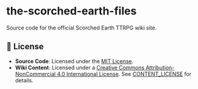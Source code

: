 # the-scorched-earth-files

Source code for the official Scorched Earth TTRPG wiki site.

## 📜 License

- **Source Code**: Licensed under the [MIT License](LICENSE).
- **Wiki Content**: Licensed under a [Creative Commons Attribution-NonCommercial 4.0 International License](https://creativecommons.org/licenses/by-nc/4.0/). See [CONTENT_LICENSE](CONTENT_LICENSE) for details.
